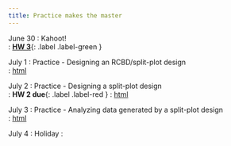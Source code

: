 ```yaml
---
title: Practice makes the master
---
```


June 30 
: Kahoot!   
  : [**HW 3**](https://stat720.github.io/summer2025/assignments/Assignment3_YourLastName.pdf){: .label .label-green }

July 1 
: Practice - Designing an RCBD/split-plot design  
  : [html](https://stat720.github.io/summer2025/notes/review-rcbd-and-split-plot.html)

July 2 
: Practice - Designing a split-plot design  
  : **HW 2 due**{: .label .label-red }
  : [html](https://stat720.github.io/summer2025/notes/review-applied-split-plot.html)

July 3 
: Practice - Analyzing data generated by a split-plot design    
  : [html](https://stat720.github.io/summer2025/notes/analyzing-data-from-a-split-plot-design.html)

July 4
: Holiday 
  : [](#)
